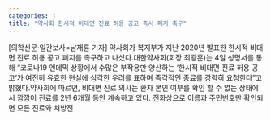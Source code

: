 ```yaml
---
categories: j
title: "약사회 한시적 비대면 진료 허용 공고 즉시 폐지 촉구"
---
```

[의학신문·일간보사=남재륜 기자] 약사회가 복지부가 지난 2020년 발표한 한시적 비대면 진료 허용 공고 폐지를 촉구하고 나섰다.대한약사회(회장 최광훈)는 4일 성명서를 통해 “코로나19 엔데믹 상황에서 수많은 부작용만 양산하는 ‘한시적 비대면 진료 허용 공고’가 여전히 유효한 현실에 심각한 우려를 표하며 즉각적인 종료를 강력히 요청한다”고 밝혔다.약사회에 따르면, 비대면 진료 의사는 환자 본인 여부를 확인 할 수 없는 상태에서 깜깜이 진료를 2년 6개월 동안 계속하고 있다. 전화상으로 이름과 주민번호만 확인되면 모든 진료와 처방전